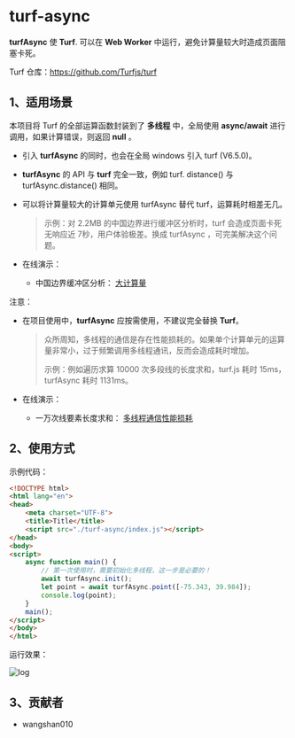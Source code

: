 # turf-async

**turfAsync** 使 **Turf**. 可以在 **Web Worker** 中运行，避免计算量较大时造成页面阻塞卡死。

Turf 仓库：https://github.com/Turfjs/turf



## 1、适用场景

本项目将 Turf 的全部运算函数封装到了 **多线程** 中，全局使用 **async/await** 进行调用，如果计算错误，则返回 **null** 。

- 引入 **turfAsync** 的同时，也会在全局 windows 引入 turf (V6.5.0)。

- **turfAsync** 的 API 与 **turf** 完全一致，例如 turf. distance() 与 turfAsync.distance() 相同。

- 可以将计算量较大的计算单元使用 turfAsync 替代 turf，运算耗时相差无几。

  >示例：对 2.2MB 的中国边界进行缓冲区分析时，turf 会造成页面卡死无响应近 7秒，用户体验极差。换成 turfAsync ，可完美解决这个问题。

- 在线演示：
  - 中国边界缓冲区分析： [大计算量 ](./example/2.大计算量.html)



注意：

- 在项目使用中，**turfAsync** 应按需使用，不建议完全替换 **Turf**。

  >众所周知，多线程的通信是存在性能损耗的。如果单个计算单元的运算量非常小，过于频繁调用多线程通讯，反而会造成耗时增加。
  >
  >示例：例如遍历求算 10000 次多段线的长度求和，turf.js 耗时 15ms，turfAsync 耗时 1131ms。

- 在线演示：
  - 一万次线要素长度求和： [多线程通信性能损耗 ](./example/3.多线程通信性能损耗.html)







## 2、使用方式

示例代码：

```html
<!DOCTYPE html>
<html lang="en">
<head>
    <meta charset="UTF-8">
    <title>Title</title>
    <script src="./turf-async/index.js"></script>
</head>
<body>
<script>
    async function main() {
        // 第一次使用时，需要初始化多线程，这一步是必要的！
        await turfAsync.init();
        let point = await turfAsync.point([-75.343, 39.984]);
        console.log(point);
    }
    main();
</script>
</body>
</html>
```

运行效果：

![log](https://fgyao.oss-cn-beijing.aliyuncs.com/turf-async/doc/log.png)



## 3、贡献者

- wangshan010
